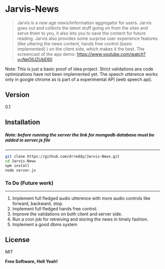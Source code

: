 Jarvis-News
=====================

> Jarvis is a new age news/imformation aggregator for users. Jarvis goes out and collects the latest stuff going on from the sites and serve them to you, it also lets you to save the content for future reading. Jarvis also provides some surprise user experience features (like uttering the news content, hands free control (basic implemented) ) on the client side, which makes it the best. The screencast of the app demo: https://www.youtube.com/watch?v=NeOIUZUbE60

Note: This is just a basic proof of idea project. Strict validations ans code optimizations have not been implemented yet. The speech utterence works only in google chrome as is part of a experimental API (web speech api).

Version
----
0.1

Installation
--------------
##### Note: before running the server the link for mongodb database must be added in server.js file
----
```sh
git clone https://github.com/drreddy/Jarvis-News.git
cd Jarvis-News
npm install
node server.js
```

### To Do (Future work)
---
1. Implement full fledged audio utterence with more audio controls like forward, backward, stop.
2. Implement full fledged hands free control.
3. Improve the validations on both client and server side.
4. Run a cron job for retreiving and storing the news in timely fashion.
5. Implement a good dbms system


License
----
MIT

**Free Software, Hell Yeah!**
